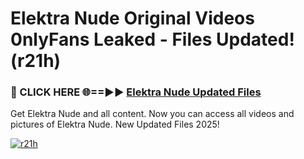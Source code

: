 # Elektra Nude Original Videos 0nlyFans Leaked - Files Updated! (r21h)

<h3>🔴 CLICK HERE 🌐==►► <a href="https://tinyurl.com/52m3yx9h" rel="nofollow">Elektra Nude Updated Files</a></h3>

Get Elektra Nude and all content. Now you can access all videos and pictures of Elektra Nude. New Updated Files 2025!

[![r21h](https://i.imgur.com/TnHtlc8.gif)](https://tinyurl.com/52m3yx9h)
